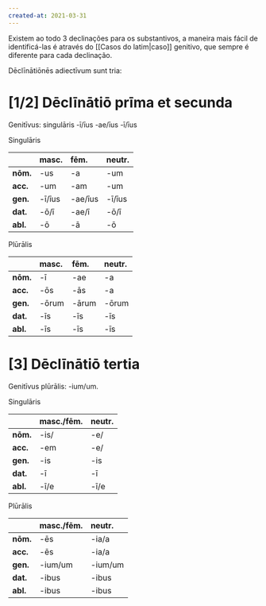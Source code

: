 ```yaml
---
created-at: 2021-03-31
---
```

Existem ao todo 3 declinações para os substantivos, a maneira mais fácil de identificá-las é através do [[Casos do latim|caso]] genitivo, que sempre é diferente para cada declinação.

Dēclīnātiōnēs adiectīvum sunt tria:

# [1/2] Dēclīnātiō **prīma** et **secunda**
Genitīvus: singulāris -ī/īus -ae/īus -ī/īus

Singulāris

|          | masc.  | fēm.    | neutr. |
|:-------- |:------ |:------- |:------ |
| **nōm.** | -us    | -a      | -um    |
| **acc.** | -um    | -am     | -um    |
| **gen.** | -ī/īus | -ae/īus | -ī/īus |
| **dat.** | -ō/ī   | -ae/ī   | -ō/ī   |
| **abl.** | -ō     | -ā      | -ō     |

Plūrālis

|          | masc. | fēm.  | neutr. |
|:-------- |:----- |:----- |:------ |
| **nōm.** | -ī    | -ae   | -a     | 
| **acc.** | -ōs   | -ās   | -a     |
| **gen.** | -ōrum | -ārum | -ōrum  |
| **dat.** | -īs   | -īs   | -īs    |
| **abl.** | -īs   | -īs   | -īs    |


# [3] Dēclīnātiō **tertia**
Genitīvus plūrālis: -ium/um.

Singulāris

|          | masc./fēm. | neutr. |
|:-------- |:---------- |:------ |
| **nōm.** | -is/       | -e/    |
| **acc.** | -em        | -e/    |
| **gen.** | -is        | -is    |
| **dat.** | -ī         | -ī     |
| **abl.** | -ī/e       | -ī/e   |

Plūrālis

|          | masc./fēm. | neutr.  |
|:-------- |:---------- |:------- |
| **nōm.** | -ēs        | -ia/a   |
| **acc.** | -ēs        | -ia/a   |
| **gen.** | -ium/um    | -ium/um |
| **dat.** | -ibus      | -ibus   |
| **abl.** | -ibus      | -ibus   |